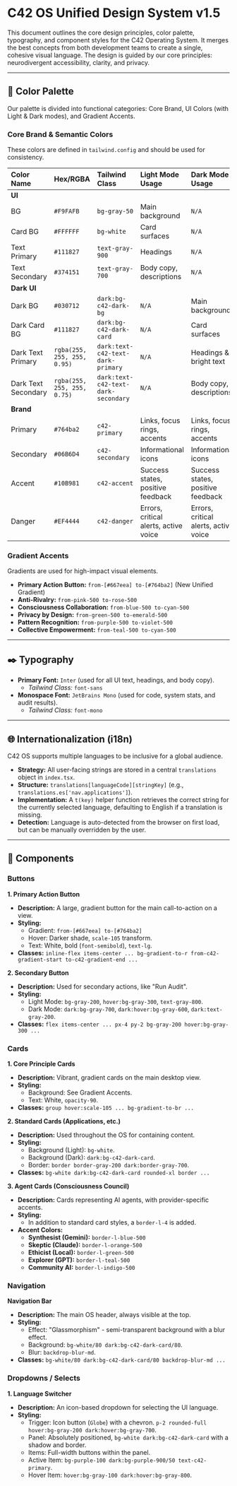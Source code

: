 
# C42 OS Unified Design System v1.5

This document outlines the core design principles, color palette, typography, and component styles for the C42 Operating System. It merges the best concepts from both development teams to create a single, cohesive visual language. The design is guided by our core principles: neurodivergent accessibility, clarity, and privacy.

---

## 🎨 Color Palette

Our palette is divided into functional categories: Core Brand, UI Colors (with Light & Dark modes), and Gradient Accents.

### Core Brand & Semantic Colors

These colors are defined in `tailwind.config` and should be used for consistency.

| Color Name   | Hex/RGBA                            | Tailwind Class                | Light Mode Usage                   | Dark Mode Usage                      |
| :----------- | :---------------------------------- | :---------------------------- | :--------------------------------- | :----------------------------------- |
| **UI**       |                                     |                               |                                    |                                      |
| BG           | `#F9FAFB`                           | `bg-gray-50`                  | Main background                    | `N/A`                                |
| Card BG      | `#FFFFFF`                           | `bg-white`                    | Card surfaces                      | `N/A`                                |
| Text Primary | `#111827`                           | `text-gray-900`               | Headings                           | `N/A`                                |
| Text Secondary| `#374151`                          | `text-gray-700`               | Body copy, descriptions            | `N/A`                                |
| **Dark UI**  |                                     |                               |                                    |                                      |
| Dark BG      | `#030712`                           | `dark:bg-c42-dark-bg`         | `N/A`                              | Main background                      |
| Dark Card BG | `#111827`                           | `dark:bg-c42-dark-card`       | `N/A`                              | Card surfaces                      |
| Dark Text Primary | `rgba(255, 255, 255, 0.95)`    | `dark:text-c42-text-dark-primary`| `N/A`                              | Headings & bright text               |
| Dark Text Secondary | `rgba(255, 255, 255, 0.75)`  | `dark:text-c42-text-dark-secondary` | `N/A`                            | Body copy, descriptions              |
| **Brand**    |                                     |                               |                                    |                                      |
| Primary      | `#764ba2`                           | `c42-primary`                 | Links, focus rings, accents        | Links, focus rings, accents          |
| Secondary    | `#06B6D4`                           | `c42-secondary`               | Informational icons                | Informational icons                  |
| Accent       | `#10B981`                           | `c42-accent`                  | Success states, positive feedback  | Success states, positive feedback    |
| Danger       | `#EF4444`                           | `c42-danger`                  | Errors, critical alerts, active voice | Errors, critical alerts, active voice|

### Gradient Accents

Gradients are used for high-impact visual elements.

- **Primary Action Button:** `from-[#667eea] to-[#764ba2]` (New Unified Gradient)
- **Anti-Rivalry:** `from-pink-500 to-rose-500`
- **Consciousness Collaboration:** `from-blue-500 to-cyan-500`
- **Privacy by Design:** `from-green-500 to-emerald-500`
- **Pattern Recognition:** `from-purple-500 to-violet-500`
- **Collective Empowerment:** `from-teal-500 to-cyan-500`

---

## ✒️ Typography

- **Primary Font:** `Inter` (used for all UI text, headings, and body copy).
  - *Tailwind Class:* `font-sans`
- **Monospace Font:** `JetBrains Mono` (used for code, system stats, and audit results).
  - *Tailwind Class:* `font-mono`

---

## 🌐 Internationalization (i18n)

C42 OS supports multiple languages to be inclusive for a global audience.

- **Strategy:** All user-facing strings are stored in a central `translations` object in `index.tsx`.
- **Structure:** `translations[languageCode][stringKey]` (e.g., `translations.es['nav.applications']`).
- **Implementation:** A `t(key)` helper function retrieves the correct string for the currently selected language, defaulting to English if a translation is missing.
- **Detection:** Language is auto-detected from the browser on first load, but can be manually overridden by the user.

---

## 🧱 Components

### Buttons

**1. Primary Action Button**
- **Description:** A large, gradient button for the main call-to-action on a view.
- **Styling:**
  - Gradient: `from-[#667eea] to-[#764ba2]`
  - Hover: Darker shade, `scale-105` transform.
  - Text: White, bold (`font-semibold`), `text-lg`.
- **Classes:** `inline-flex items-center ... bg-gradient-to-r from-c42-gradient-start to-c42-gradient-end ...`

**2. Secondary Button**
- **Description:** Used for secondary actions, like "Run Audit".
- **Styling:**
  - Light Mode: `bg-gray-200`, `hover:bg-gray-300`, `text-gray-800`.
  - Dark Mode: `dark:bg-gray-700`, `dark:hover:bg-gray-600`, `dark:text-gray-200`.
- **Classes:** `flex items-center ... px-4 py-2 bg-gray-200 hover:bg-gray-300 ...`

### Cards

**1. Core Principle Cards**
- **Description:** Vibrant, gradient cards on the main desktop view.
- **Styling:**
  - Background: See Gradient Accents.
  - Text: White, `opacity-90`.
- **Classes:** `group hover:scale-105 ... bg-gradient-to-br ...`

**2. Standard Cards (Applications, etc.)**
- **Description:** Used throughout the OS for containing content.
- **Styling:**
  - Background (Light): `bg-white`.
  - Background (Dark): `dark:bg-c42-dark-card`.
  - Border: `border border-gray-200 dark:border-gray-700`.
- **Classes:** `bg-white dark:bg-c42-dark-card rounded-xl border ...`

**3. Agent Cards (Consciousness Council)**
- **Description:** Cards representing AI agents, with provider-specific accents.
- **Styling:**
  - In addition to standard card styles, a `border-l-4` is added.
- **Accent Colors:**
  - **Synthesist (Gemini):** `border-l-blue-500`
  - **Skeptic (Claude):** `border-l-orange-500`
  - **Ethicist (Local):** `border-l-green-500`
  - **Explorer (GPT):** `border-l-teal-500`
  - **Community AI:** `border-l-indigo-500`

### Navigation

**Navigation Bar**
- **Description:** The main OS header, always visible at the top.
- **Styling:**
  - Effect: "Glassmorphism" - semi-transparent background with a blur effect.
  - Background: `bg-white/80 dark:bg-c42-dark-card/80`.
  - Blur: `backdrop-blur-md`.
- **Classes:** `bg-white/80 dark:bg-c42-dark-card/80 backdrop-blur-md ...`

### Dropdowns / Selects

**1. Language Switcher**
- **Description:** An icon-based dropdown for selecting the UI language.
- **Styling:**
  - Trigger: Icon button (`Globe`) with a chevron. `p-2 rounded-full hover:bg-gray-200 dark:hover:bg-gray-700`.
  - Panel: Absolutely positioned, `bg-white dark:bg-c42-dark-card` with a shadow and border.
  - Items: Full-width buttons within the panel.
  - Active Item: `bg-purple-100 dark:bg-purple-900/50 text-c42-primary`.
  - Hover Item: `hover:bg-gray-100 dark:hover:bg-gray-800`.
